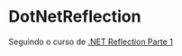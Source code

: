 # DotNetReflection

Seguindo o curso de [.NET Reflection Parte 1](https://www.alura.com.br/curso-online-reflection-parte-1)
